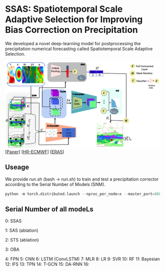 # SSAS: Spatiotemporal Scale Adaptive Selection for Improving Bias Correction on Precipitation
  We developed a novel deep-learning model for postprocessing the precipitation numerical forecasting called Spatiotemporal Scale Adaptive Selection.

![image](./docs/framework.png)
[[Paper](https://xxx.org/pdf/xx.xxx.pdf)]
[[HR-ECMWF](https://xxx.github.io/xxx/)]
[[ERA5](https://xxx.github.io/xxx/)]

## Useage
 We provide run.sh (bash -> run.sh) to train and test a precipitation corrector according to the Serial Number of Models (SNM).
```python
python -m torch.distributed.launch --nproc_per_node=x --master_port=88889 main.py -d <GPU ID> -m <SNM ID> -c ./config/SHO.yaml
```

## Serial Number of all modeLs
0: SSAS

1: SAS (ablation)

2: STS (ablation)

3: OBA

4: FPN
5: CNN
6: LSTM (ConvLSTM)
7: MLR
8: LR
9: SVR
10: RF
11: Bayesian
12: IFS
13: TPN
14: T-GCN
15: DA-RNN
16: 

